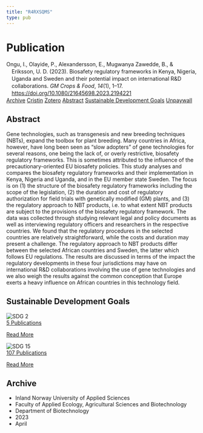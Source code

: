 ```yaml
---
title: "R4RXSQMS"
type: pub
---
```

<h1>Publication</h1>
<article id="csl-bib-container-R4RXSQMS" class="csl-bib-container">
  <div class="csl-bib-body" style="line-height: 1.35; padding-left: 1em; text-indent:-1em;">
  <div class="csl-entry">Ongu, I., Olayide, P., Alexandersson, E., Mugwanya Zawedde, B., &amp; Eriksson, U. D. (2023). Biosafety regulatory frameworks in Kenya, Nigeria, Uganda and Sweden and their potential impact on international R&amp;D collaborations. <i>GM Crops &amp; Food</i>, <i>14</i>(1), 1&#x2013;17. <a href="https://doi.org/10.1080/21645698.2023.2194221">https://doi.org/10.1080/21645698.2023.2194221</a></div>
</div>
  <div class="csl-bib-buttons">
    <a href="#taxonomy-article-R4RXSQMS" class="csl-bib-button">Archive</a>
    <a href="https://app.cristin.no/results/show.jsf?id=2140521" alt="Cristin URL" class="csl-bib-button">Cristin</a>
    <a href="http://zotero.org/groups/5402882/items/R4RXSQMS" alt="Zotero URL" class="csl-bib-button">Zotero</a>
    <a href="#abstract-article-R4RXSQMS" class="csl-bib-button">Abstract</a>
    <a href="#sdg-article-R4RXSQMS" class="csl-bib-button">Sustainable Development Goals</a>
    <a href="https://doi.org/10.1080/21645698.2023.2194221" class="csl-bib-button">Unpaywall</a>
  </div>
  <div id="csl-bib-meta-container-R4RXSQMS"></div>
</article>
<div id="csl-bib-meta-R4RXSQMS" class="csl-bib-meta">
  <article id="abstract-article-R4RXSQMS" class="abstract-article">
    <h1>Abstract</h1>
    Gene technologies, such as transgenesis and new breeding techniques (NBTs), expand the toolbox for plant breeding. Many countries in Africa, however, have long been seen as “slow adopters” of gene technologies for several reasons, one being the lack of, or overly restrictive, biosafety regulatory frameworks. This is sometimes attributed to the influence of the precautionary-oriented EU biosafety policies. This study analyses and compares the biosafety regulatory frameworks and their implementation in Kenya, Nigeria and Uganda, and in the EU member state Sweden. The focus is on (1) the structure of the biosafety regulatory frameworks including the scope of the legislation, (2) the duration and cost of regulatory authorization for field trials with genetically modified (GM) plants, and (3) the regulatory approach to NBT products, i.e. to what extent NBT products are subject to the provisions of the biosafety regulatory framework. The data was collected through studying relevant legal and policy documents as well as interviewing regulatory officers and researchers in the respective countries. We found that the regulatory procedures in the selected countries are relatively straightforward, while the costs and duration may present a challenge. The regulatory approach to NBT products differ between the selected African countries and Sweden, the latter which follows EU regulations. The results are discussed in terms of the impact the regulatory developments in these four jurisdictions may have on international R&amp;D collaborations involving the use of gene technologies and we also weigh the results against the common conception that Europe exerts a heavy influence on African countries in this technology field.
  </article>
  <article id="sdg-article-R4RXSQMS" class="sdg-article">
    <h1>Sustainable Development Goals</h1>
    <div class="sdg-container"><div id="sdg2" class="sdg"> <img src="{{< params subfolder >}}images/sdg/sdg02_en.png" class="image" alt="SDG 2"> <div class="sdg-overlay"> <a href="{{< params subfolder >}}en/archive/?sdg=2#archive" class="sdg-publication-count"><span>5</span> Publications</a> <p><a href="https://sdgs.un.org/goals/goal2" class="sdg-read-more">Read More</a></p> </div> </div> <div id="sdg15" class="sdg"> <img src="{{< params subfolder >}}images/sdg/sdg15_en.png" class="image" alt="SDG 15"> <div class="sdg-overlay"> <a href="{{< params subfolder >}}en/archive/?sdg=15#archive" class="sdg-publication-count"><span>107</span> Publications</a> <p><a href="https://sdgs.un.org/goals/goal15" class="sdg-read-more">Read More</a></p> </div> </div></div>
  </article>
  <article id="taxonomy-article-R4RXSQMS" class="taxonomy-article">
    <h1>Archive</h1>
    <ul>
      <li>Inland Norway University of Applied Sciences</li>
      <li>Faculty of Applied Ecology, Agricultural Sciences and Biotechnology</li>
      <li>Department of Biotechnology</li>
      <li>2023</li>
      <li>April</li>
    </ul>
  </article>
</div>
